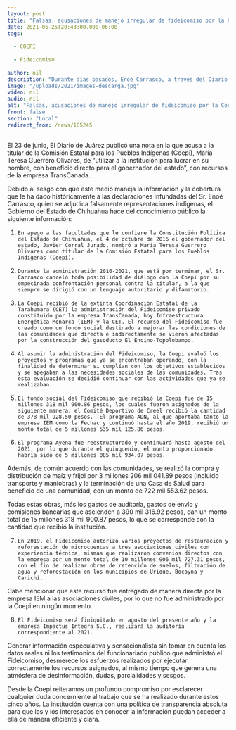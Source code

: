 ```yaml
---
layout: post
title: "Falsas, acusaciones de manejo irregular de fideicomiso por la Coepi"
date: 2021-06-25T20:43:00.000-06:00
tags:
  
  - COEPI
  
  - Fideicomiso
  
author: nil
description: "Durante días pasados, Enoé Carrasco, a través del Diario de Juárez, presentó información falsa acerca del manejo de recursos destinados a comunidades indígenas serranas"
image: "/uploads/2021/images-descarga.jpg"
video: nil
audio: nil
alt: "Falsas, acusaciones de manejo irregular de fideicomiso por la Coepi"
front: false
section: "Local"
redirect_from: /news/185245
---
```


El 23 de junio, El Diario de Juárez publicó una nota en la que acusa a la titular de la Comisión Estatal para los Pueblos Indígenas (Coepi), María Teresa Guerrero Olivares, de “utilizar a la institución para lucrar en su nombre, con beneficio directo para el gobernador del estado”, con recursos de la empresa TransCanada.

 

Debido al sesgo con que este medio maneja la información y la cobertura que le ha dado históricamente a las declaraciones infundadas del Sr. Enoé Carrasco, quien se adjudica falsamente representaciones indígenas, el Gobierno del Estado de Chihuahua hace del conocimiento público la siguiente información:

 

1.     En apego a las facultades que le confiere la Constitución Política del Estado de Chihuahua, el 4 de octubre de 2016 el gobernador del estado, Javier Corral Jurado, nombró a María Teresa Guerrero Olivares como titular de la Comisión Estatal para los Pueblos Indígenas (Coepi).

 

2.     Durante la administración 2016-2021, que está por terminar, el Sr. Carrasco canceló toda posibilidad de diálogo con la Coepi por su empecinada confrontación personal contra la titular, a la que siempre se dirigió con un lenguaje autoritario y difamatorio.

 

3.     La Coepi recibió de la extinta Coordinación Estatal de la Tarahumara (CET) la administración del Fideicomiso privado constituido por la empresa TransCanada, hoy Infraestructura Energética Monarca (IEM) y la CET. El recurso del Fideicomiso fue creado como un fondo social destinado a mejorar las condiciones de las comunidades que directa e indirectamente se vieron afectadas por la construcción del gasoducto El Encino-Topolobampo.

 

4.     Al asumir la administración del Fideicomiso, la Coepi evaluó los proyectos y programas que ya se encontraban operando, con la finalidad de determinar si cumplían con los objetivos establecidos y se apegaban a las necesidades sociales de las comunidades. Tras esta evaluación se decidió continuar con las actividades que ya se realizaban.

 

5.     El fondo social del Fideicomiso que recibió la Coepi fue de­­­­ 15 millones 318 mil 900.86 pesos, los cuales fueron asignados de la siguiente manera: el Comité Deportivo de Creel recibió la cantidad de 378 mil 928.50 pesos.  El programa ADN, al que aportaba tanto la empresa IEM como la Fechac y continuó hasta el año 2019, recibió un monto total de 5 millones 535 mil 125.86 pesos.

 

6.     El programa Ayena fue reestructurado y continuará hasta agosto del 2021, por lo que durante el quinquenio, el monto proporcionado habría sido de 5 millones 085 mil 934.07 pesos.

Además, de común acuerdo con las comunidades, se realizó la compra y distribución de maíz y frijol por 3 millones 206 mil 041.89 pesos (incluido transporte y maniobras) y la terminación de una Casa de Salud para beneficio de una comunidad, con un monto de 722 mil 553.62 pesos.

Todas estas obras, más los gastos de auditoría, gastos de envío y comisiones bancarias que ascienden a 390 mil 316.92 pesos, dan un monto total de 15 millones 318 mil 900.87 pesos, lo que se corresponde con la cantidad que recibió la institución.

 

7.     En 2019, el Fideicomiso autorizó varios proyectos de restauración y reforestación de microcuencas a tres asociaciones civiles con experiencia técnica, mismas que realizaron convenios directos con la empresa por un monto total de 10 millones 906 mil 727.31 pesos, con el fin de realizar obras de retención de suelos, filtración de agua y reforestación en los municipios de Urique, Bocoyna y Carichí.

Cabe mencionar que este recurso fue entregado de manera directa por la empresa IEM a las asociaciones civiles, por lo que no fue administrado por la Coepi en ningún momento.

 

8.     El Fideicomiso será finiquitado en agosto del presente año y la empresa Impactus Integra S.C., realizará la auditoría correspondiente al 2021.

Generar información especulativa y sensacionalista sin tomar en cuenta los datos reales ni los testimonios del funcionariado público que administró el Fideicomiso, desmerece los esfuerzos realizados por ejecutar correctamente los recursos asignados, al mismo tiempo que genera una atmósfera de desinformación, dudas, parcialidades y sesgos.

 

Desde la Coepi reiteramos un profundo compromiso por esclarecer cualquier duda concerniente al trabajo que se ha realizado durante estos cinco años. La institución cuenta con una política de transparencia absoluta para que las y los interesados en conocer la información puedan acceder a ella de manera eficiente y clara.